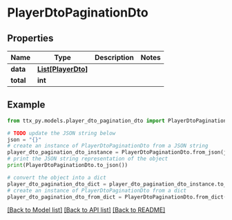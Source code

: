 # PlayerDtoPaginationDto


## Properties

Name | Type | Description | Notes
------------ | ------------- | ------------- | -------------
**data** | [**List[PlayerDto]**](PlayerDto.md) |  | 
**total** | **int** |  | 

## Example

```python
from ttx_py.models.player_dto_pagination_dto import PlayerDtoPaginationDto

# TODO update the JSON string below
json = "{}"
# create an instance of PlayerDtoPaginationDto from a JSON string
player_dto_pagination_dto_instance = PlayerDtoPaginationDto.from_json(json)
# print the JSON string representation of the object
print(PlayerDtoPaginationDto.to_json())

# convert the object into a dict
player_dto_pagination_dto_dict = player_dto_pagination_dto_instance.to_dict()
# create an instance of PlayerDtoPaginationDto from a dict
player_dto_pagination_dto_from_dict = PlayerDtoPaginationDto.from_dict(player_dto_pagination_dto_dict)
```
[[Back to Model list]](../README.md#documentation-for-models) [[Back to API list]](../README.md#documentation-for-api-endpoints) [[Back to README]](../README.md)


